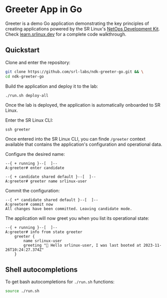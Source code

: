 # Greeter App in Go

Greeter is a demo Go application demonstrating the key principles of creating applications powered by the SR Linux's [NetOps Development Kit](https://learn.srlinux.dev/ndk/). Check [learn.srlinux.dev](https://learn.srlinux.dev/ndk/guide/env/go/) for a complete code walkthrough.

## Quickstart

Clone and enter the repository:

```bash
git clone https://github.com/srl-labs/ndk-greeter-go.git && \
cd ndk-greeter-go
```

Build the application and deploy it to the lab:

```
./run.sh deploy-all
```

Once the lab is deployed, the application is automatically onboarded to SR Linux.

Enter the SR Linux CLI:

```
ssh greeter
```

Once entered into the SR Linux CLI, you can finde `/greeter` context available that contains the application's configuration and operational data.

Configure the desired name:

```
--{ + running }--[  ]--
A:greeter# enter candidate

--{ + candidate shared default }--[  ]--
A:greeter# greeter name srlinux-user
```

Commit the configuration:

```
--{ +* candidate shared default }--[  ]--
A:greeter# commit now
All changes have been committed. Leaving candidate mode.
```

The application will now greet you when you list its operational state:

```
--{ + running }--[  ]--
A:greeter# info from state greeter
    greeter {
        name srlinux-user
        greeting "👋 Hello srlinux-user, I was last booted at 2023-11-26T10:24:27.374Z"
    }
```

## Shell autocompletions

To get bash autocompletions for `./run.sh` functions:

```bash
source ./run.sh
```
